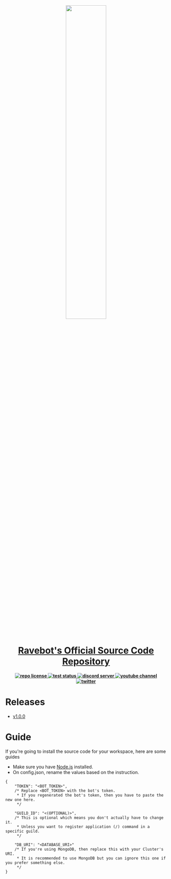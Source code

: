 <div align="center">
  <b>
    <img src="https://cdn.discordapp.com/attachments/880382867283247124/985888398533361674/sticker_1622513385543.png" width="50%" height="50%" />
    <br>
    <h1>
      <a href="https://github.com/EnHawk/Ravebot">Ravebot's Official Source Code Repository</a>
    </h1>
    <a href="https://github.com/EnHawk/Ravebot/blob/master/LICENSE">
      <img src="https://img.shields.io/github/license/EnHawk/Ravebot?label=License&logo=github" alt="repo license" />
    </a>
    <a href="https://github.com/EnHawk/Ravebot/actions/workflows/tests.yml">
      <img src="https://github.com/EnHawk/Ravebot/actions/workflows/tests.yml/badge.svg" alt="test status" />
    </a>
    <a href="https://dsc.gg/ravemondc">
      <img src="https://img.shields.io/discord/875566092850974780?color=5865f2&label=Chat&logo=discord&logoColor=white" alt="discord server" />
    </a>
    <a href="https://www.youtube.com/@ravemongaming_reborn">
      <img src="https://img.shields.io/youtube/channel/subscribers/UC5UFIqxUv0L1Weg8bAPBlZg" alt="youtube channel" />
    </a>
    <a href="https://twitter.com/RavemonGaming">
      <img src="https://img.shields.io/twitter/url?label=Twitter&style=social&url=https%3A%2F%2Ftwitter.com%2FRavemonGaming" alt="twitter" />
    </a>
  </b>
</div>

# Releases
* [v1.0.0](https://github.com/EnHawk/Ravebot/releases/tag/v1.0.0)

# Guide
If you're going to install the source code for your workspace, here are some guides
* Make sure you have [Node.js](https://nodejs.org) installed.
* On config.json, rename the values based on the instruction.
```jsonc
{
    "TOKEN": "<BOT_TOKEN>",
    /* Replace <BOT_TOKEN> with the bot's token.
     * If you regenerated the bot's token, then you have to paste the new one here.
     */

    "GUILD_ID": "<(OPTIONAL)>",
    /* This is optional which means you don't actually have to change it.
     * Unless you want to register application (/) command in a specific guild.
     */

    "DB_URI": "<DATABASE_URI>"
    /* If you're using MongoDB, then replace this with your Cluster's URI.
     * It is recommended to use MongoDB but you can ignore this one if you prefer something else.
     */
}
```